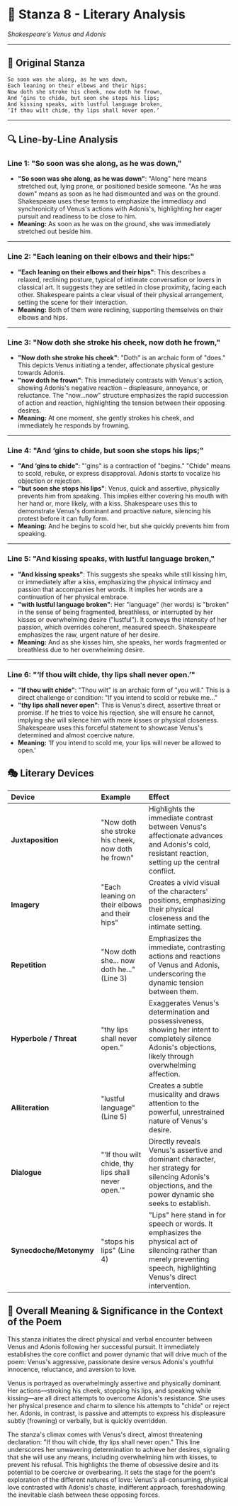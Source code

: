 # 🌹 Stanza 8 - Literary Analysis
*Shakespeare's Venus and Adonis*

---

## 📖 Original Stanza
```
So soon was she along, as he was down,
Each leaning on their elbows and their hips:
Now doth she stroke his cheek, now doth he frown,
And ‘gins to chide, but soon she stops his lips;
And kissing speaks, with lustful language broken,
‘If thou wilt chide, thy lips shall never open.’
```

---

## 🔍 Line-by-Line Analysis

### Line 1: "So soon was she along, as he was down,"
*   **"So soon was she along, as he was down"**: "Along" here means stretched out, lying prone, or positioned beside someone. "As he was down" means as soon as he had dismounted and was on the ground. Shakespeare uses these terms to emphasize the immediacy and synchronicity of Venus's actions with Adonis's, highlighting her eager pursuit and readiness to be close to him.
*   **Meaning:** As soon as he was on the ground, she was immediately stretched out beside him.

---

### Line 2: "Each leaning on their elbows and their hips:"
*   **"Each leaning on their elbows and their hips"**: This describes a relaxed, reclining posture, typical of intimate conversation or lovers in classical art. It suggests they are settled in close proximity, facing each other. Shakespeare paints a clear visual of their physical arrangement, setting the scene for their interaction.
*   **Meaning:** Both of them were reclining, supporting themselves on their elbows and hips.

---

### Line 3: "Now doth she stroke his cheek, now doth he frown,"
*   **"Now doth she stroke his cheek"**: "Doth" is an archaic form of "does." This depicts Venus initiating a tender, affectionate physical gesture towards Adonis.
*   **"now doth he frown"**: This immediately contrasts with Venus's action, showing Adonis's negative reaction – displeasure, annoyance, or reluctance. The "now...now" structure emphasizes the rapid succession of action and reaction, highlighting the tension between their opposing desires.
*   **Meaning:** At one moment, she gently strokes his cheek, and immediately he responds by frowning.

---

### Line 4: "And ‘gins to chide, but soon she stops his lips;"
*   **"And ‘gins to chide"**: "'gins" is a contraction of "begins." "Chide" means to scold, rebuke, or express disapproval. Adonis starts to vocalize his objection or rejection.
*   **"but soon she stops his lips"**: Venus, quick and assertive, physically prevents him from speaking. This implies either covering his mouth with her hand or, more likely, with a kiss. Shakespeare uses this to demonstrate Venus's dominant and proactive nature, silencing his protest before it can fully form.
*   **Meaning:** And he begins to scold her, but she quickly prevents him from speaking.

---

### Line 5: "And kissing speaks, with lustful language broken,"
*   **"And kissing speaks"**: This suggests she speaks while still kissing him, or immediately after a kiss, emphasizing the physical intimacy and passion that accompanies her words. It implies her words are a continuation of her physical embrace.
*   **"with lustful language broken"**: Her "language" (her words) is "broken" in the sense of being fragmented, breathless, or interrupted by her kisses or overwhelming desire ("lustful"). It conveys the intensity of her passion, which overrides coherent, measured speech. Shakespeare emphasizes the raw, urgent nature of her desire.
*   **Meaning:** And as she kisses him, she speaks, her words fragmented or breathless due to her overwhelming desire.

---

### Line 6: "‘If thou wilt chide, thy lips shall never open.’"
*   **"If thou wilt chide"**: "Thou wilt" is an archaic form of "you will." This is a direct challenge or condition: "If you intend to scold or rebuke me..."
*   **"thy lips shall never open"**: This is Venus's direct, assertive threat or promise. If he tries to voice his rejection, she will ensure he cannot, implying she will silence him with more kisses or physical closeness. Shakespeare uses this forceful statement to showcase Venus's determined and almost coercive nature.
*   **Meaning:** 'If you intend to scold me, your lips will never be allowed to open.'

## 🎭 Literary Devices

| Device               | Example                                                    | Effect                                                                                                                                                             |
| :------------------- | :--------------------------------------------------------- | :----------------------------------------------------------------------------------------------------------------------------------------------------------------- |
| **Juxtaposition**    | "Now doth she stroke his cheek, now doth he frown"         | Highlights the immediate contrast between Venus's affectionate advances and Adonis's cold, resistant reaction, setting up the central conflict.                  |
| **Imagery**          | "Each leaning on their elbows and their hips"              | Creates a vivid visual of the characters' positions, emphasizing their physical closeness and the intimate setting.                                                |
| **Repetition**       | "Now doth she... now doth he..." (Line 3)                  | Emphasizes the immediate, contrasting actions and reactions of Venus and Adonis, underscoring the dynamic tension between them.                                     |
| **Hyperbole / Threat** | "thy lips shall never open."                               | Exaggerates Venus's determination and possessiveness, showing her intent to completely silence Adonis's objections, likely through overwhelming affection.        |
| **Alliteration**     | "lustful language" (Line 5)                                | Creates a subtle musicality and draws attention to the powerful, unrestrained nature of Venus's desire.                                                             |
| **Dialogue**         | "‘If thou wilt chide, thy lips shall never open.’"         | Directly reveals Venus's assertive and dominant character, her strategy for silencing Adonis's objections, and the power dynamic she seeks to establish.         |
| **Synecdoche/Metonymy**| "stops his lips" (Line 4)                                  | "Lips" here stand in for speech or words. It emphasizes the physical act of silencing rather than merely preventing speech, highlighting Venus's direct intervention. |

## 🎯 Overall Meaning & Significance in the Context of the Poem

This stanza initiates the direct physical and verbal encounter between Venus and Adonis following her successful pursuit. It immediately establishes the core conflict and power dynamic that will drive much of the poem: Venus's aggressive, passionate desire versus Adonis's youthful innocence, reluctance, and aversion to love.

Venus is portrayed as overwhelmingly assertive and physically dominant. Her actions—stroking his cheek, stopping his lips, and speaking while kissing—are all direct attempts to overcome Adonis's resistance. She uses her physical presence and charm to silence his attempts to "chide" or reject her. Adonis, in contrast, is passive and attempts to express his displeasure subtly (frowning) or verbally, but is quickly overridden.

The stanza's climax comes with Venus's direct, almost threatening declaration: "If thou wilt chide, thy lips shall never open." This line underscores her unwavering determination to achieve her desires, signaling that she will use any means, including overwhelming him with kisses, to prevent his refusal. This highlights the theme of obsessive desire and its potential to be coercive or overbearing. It sets the stage for the poem's exploration of the different natures of love: Venus's all-consuming, physical love contrasted with Adonis's chaste, indifferent approach, foreshadowing the inevitable clash between these opposing forces.
